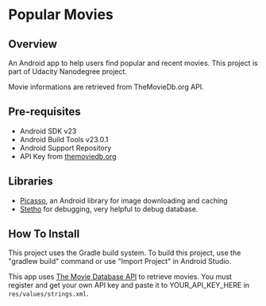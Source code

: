 # Popular Movies

## Overview

An Android app to help users find popular and recent movies. This project is part of Udacity Nanodegree project.

Movie informations are retrieved from TheMovieDb.org API.

## Pre-requisites

* Android SDK v23
* Android Build Tools v23.0.1
* Android Support Repository
* API Key from [themoviedb.org](http://themoviedb.org)

## Libraries

* [Picasso](http://square.github.io/picasso/), an Android library for image downloading and caching
* [Stetho](http://facebook.github.io/stetho/) for debugging, very helpful to debug database.

## How To Install

This project uses the Gradle build system. To build this project, use the "gradlew build" command or use "Import Project" in Android Studio.

This app uses [The Movie Database API](https://www.themoviedb.org/documentation/api) to retrieve movies. You must register and get your own API key and paste it to YOUR_API_KEY_HERE in `res/values/strings.xml`.

